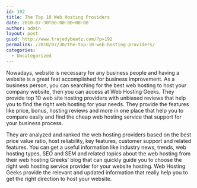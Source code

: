 ```yaml
---
id: 192
title: The Top 10 Web Hosting Providers
date: 2010-07-30T00:00:00+00:00
author: admin
layout: post
guid: http://www.trajedybeatz.com/?p=192
permalink: /2010/07/30/the-top-10-web-hosting-providers/
categories:
  - Uncategorized
---
```

Nowadays, website is necessary for any business people and having a website is a great feat accomplished for business improvement. As a business person, you can searching for the best web hosting to host your company website, then you can access at Web Hosting Geeks. They provide top 10 web site hosting providers with unbiased reviews that help you to find the right web hosting for your needs. They provide the features like price, bonus, hosting reviews and more in one place that help you to compare easily and find the cheap web hosting service that support for your business process.

They are analyzed and ranked the web hosting providers based on the best price value ratio, host reliability, key features, customer support and related features. You can get a useful information like industry news, trends, web hosting types, SEO and SEM and related topics about the web hosting from their web hosting Greeks&#8217; blog that can quickly guide you to choose the right web hosting service provider for your website hosting. Web Hosting Geeks provide the relevant and updated information that really help you to get the right direction to host your website.